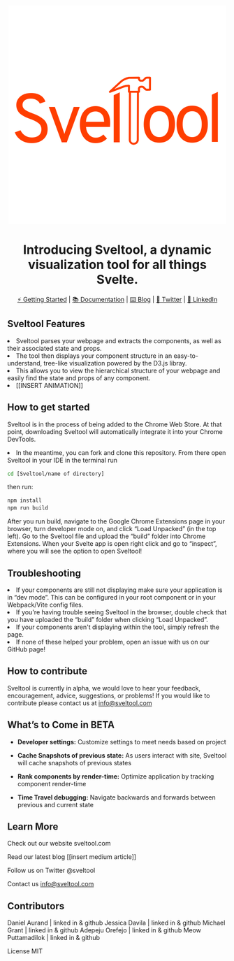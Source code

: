 <div align="center">

![banner](./public/icons/3.png)

# Introducing Sveltool, a dynamic visualization tool for all things Svelte.

[⚡ Getting Started](http://sveltool.com/) |
[📚 Documentation](http://sveltool.com/) |
[⌨️ Blog](mediumArticle) |
[💬 Twitter](https://twitter.com/svelvet_oslabs) |
[💼 LinkedIn](https://www.linkedin.com/company/sveltool/)

</div>

## Sveltool Features

<li>Sveltool parses your webpage and extracts the components, as well as their associated state and props.</li>
<li>The tool then displays your component structure in an easy-to-understand, tree-like visualization powered by the D3.js libray. </li>
<li>This allows you to view the hierarchical structure of your webpage and easily find the state and props of any component.</li>

<li>[[INSERT ANIMATION]]</li>

## How to get started

Sveltool is in the process of being added to the Chrome Web Store. At that point, downloading Sveltool will automatically integrate it into your Chrome DevTools.
<li>In the meantime, you can fork and clone this repository. From there open Sveltool in your IDE
in the terminal run</li>

```bash
cd [Sveltool/name of directory]
```

then run:

```bash
npm install
npm run build
```

After you run build, navigate to the Google Chrome Extensions page in your browser, turn developer mode on, and click “Load Unpacked” (in the top left). Go to the Sveltool file and upload the “build” folder into Chrome Extensions. When your Svelte app is open right click and go to “inspect”, where you will see the option to open Sveltool!



## Troubleshooting

<li>If your components are still not displaying make sure your application is in “dev mode”. This can be configured in your root component or in your Webpack/Vite config files.</li>
<li>If you're having trouble seeing Sveltool in the browser, double check that you have uploaded the “build” folder when clicking “Load Unpacked”.</li>
<li>If your components aren't displaying within the tool, simply refresh the page.</li>
<li>If none of these helped your problem, open an issue with us on our GitHub page!</li>

## How to contribute

Sveltool is currently in alpha, we would love to hear your feedback, encouragement, advice, suggestions, or problems! If you would like to contribute please contact us at info@sveltool.com

## What’s to Come in BETA

- **Developer settings:**
  Customize settings to meet needs based on project

- **Cache Snapshots of previous state:**
  As users interact with site, Sveltool will cache snapshots of previous states

- **Rank components by render-time:**
  Optimize application by tracking component render-time

- **Time Travel debugging:**
  Navigate backwards and forwards between previous and current state

## Learn More

Check out our website
sveltool.com

Read our latest blog
[[insert medium article]]

Follow us on Twitter
@sveltool

Contact us
info@sveltool.com

## Contributors

Daniel Aurand | linked in & github
Jessica Davila | linked in & github
Michael Grant | linked in & github
Adepeju Orefejo | linked in & github
Meow Puttamadilok | linked in & github

License
MIT
